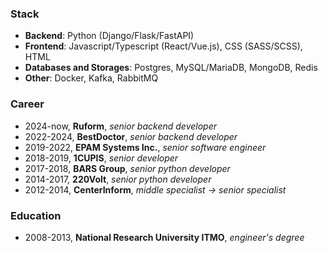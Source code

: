 ### Stack
- **Backend**: Python (Django/Flask/FastAPI)
- **Frontend**: Javascript/Typescript (React/Vue.js), CSS (SASS/SCSS), HTML
- **Databases and Storages**: Postgres, MySQL/MariaDB, MongoDB, Redis
- **Other**: Docker, Kafka, RabbitMQ
 
### Career
- 2024-now, **Ruform**, *senior backend developer*
- 2022-2024, **BestDoctor**, *senior backend developer*
- 2019-2022, **EPAM Systems Inc.**, *senior software engineer*
- 2018-2019, **1CUPIS**, *senior developer*
- 2017-2018, **BARS Group**, *senior python developer*
- 2014-2017, **220Volt**, *senior python developer*
- 2012-2014, **CenterInform**, *middle specialist → senior specialist*

### Education
- 2008-2013, **National Research University ITMO**, *engineer's degree*
